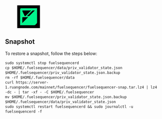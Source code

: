 <figure><img src="https://raw.githubusercontent.com/ruangnode/cosmos-images/main/logos/fuel.png" alt=""><figcaption></figcaption></figure>

## Snapshot
To restore a snapshot, follow the steps below:

```
sudo systemctl stop fuelsequencerd
cp $HOME/.fuelsequencer/data/priv_validator_state.json $HOME/.fuelsequencer/priv_validator_state.json.backup
rm -rf $HOME/.fuelsequencer/data
curl https://server-1.ruangnode.com/mainnet/fuelsequencer/fuelsequencer-snap.tar.lz4 | lz4 -dc - | tar -xf - -C $HOME/.fuelsequencer
mv $HOME/.fuelsequencer/priv_validator_state.json.backup $HOME/.fuelsequencer/data/priv_validator_state.json
sudo systemctl restart fuelsequencerd && sudo journalctl -u fuelsequencerd -f
```

